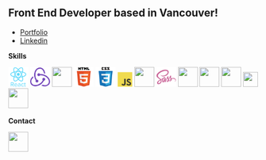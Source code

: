 
<h2>Front End Developer based in Vancouver!</h2>

- [Portfolio](https://www.sachikoyokoyama.com/)
- [Linkedin](https://www.linkedin.com/in/sachikoyokoyama/)

**Skills**

<img src="https://raw.githubusercontent.com/devicons/devicon/master/icons/react/react-original-wordmark.svg" width="40" height="40" /> <img src="https://raw.githubusercontent.com/devicons/devicon/master/icons/redux/redux-original.svg" width="40" height="40" /> <img src="https://cdn3.iconfinder.com/data/icons/social-media-2068/64/_shopping-512.png" width="40" height="40" /> <img src="https://raw.githubusercontent.com/devicons/devicon/master/icons/html5/html5-original-wordmark.svg" width="40" height="40" /> <img src="https://raw.githubusercontent.com/devicons/devicon/master/icons/css3/css3-original-wordmark.svg" width="40" height="40" /> <img src="https://raw.githubusercontent.com/devicons/devicon/master/icons/javascript/javascript-original.svg" width="30" height="30" /> <img src="https://cdn.iconscout.com/icon/free/png-512/wordpress-35-569289.png" width="40" height="40"/> <img src="https://raw.githubusercontent.com/devicons/devicon/master/icons/sass/sass-original.svg" width="40" height="40" /> <img src="https://styled-components.com/logo.png" width="40" height="40" /> <img src="https://material-ui.com/static/logo.png" width="40" height="40" /> <img src="https://gw.alipayobjects.com/zos/rmsportal/rlpTLlbMzTNYuZGGCVYM.png" width="40" height="40" /> <img src="https://tetra4d.com/wp-content/uploads/2017/02/adobe-icon.png" width="30" height="30"/> <img src="https://cdn.iconscout.com/icon/free/png-512/figma-682083.png" width="40" height="40" />

**Contact**

<a href="mailto:sachiko.dev.0811@gmail.com">
  <img src="https://icons-for-free.com/iconfiles/png/512/google+mail+icon-1320192249286867468.png" width="40" height="40" />
</a>


<!--
**sachiko0811/sachiko0811** is a ✨ _special_ ✨ repository because its `README.md` (this file) appears on your GitHub profile.

Here are some ideas to get you started:

- 🔭 I’m currently working on ...
- 🌱 I’m currently learning ...
- 👯 I’m looking to collaborate on ...
- 🤔 I’m looking for help with ...
- 💬 Ask me about ...
- 📫 How to reach me: ...
- 😄 Pronouns: ...
- ⚡ Fun fact: ...
-->
